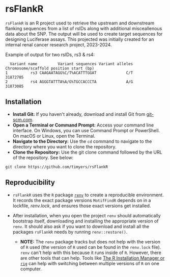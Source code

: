 
# rsFlankR

<!-- badges: start -->
<!-- badges: end -->

`rsFlankR` is an R project used to retrieve the upstream and downstream flanking sequences from a list of rsIDs along with additional misceallenous data about the SNP.  The output will be used to create target sequences for designing Luciferase assays.  This projected was initially created for an internal renal cancer research project, 2023-2024.

Example of output for two rsIDs, rs3 & rs4:

```
  Variant name         Variant sequences Variant alleles Chromosome/scaffold position start (bp)
1          rs3 CAAGAATAGG%C/T%ACATTTGGAT             C/T                                31872705
2          rs4 AGGGTATTTA%A/G%TGCCACCCTA             A/G                                31873085
```
## Installation

- **Install Git:** If you haven't already, download and install Git from [git-scm.com](https://git-scm.com/).
- **Open a Terminal or Command Prompt:** Access your command line interface. On Windows, you can use Command Prompt or PowerShell. On macOS or Linux, open the Terminal.
- **Navigate to the Directory:** Use the `cd` command to navigate to the directory where you want to clone the repository.
- **Clone the Repository:** Use the git clone command followed by the URL of the repository.  See below:

``` 
git clone https://github.com/timyers/rsFlankR
```
## Reproducibility

- `rsFlankR` uses the `R` package [`renv`](https://rstudio.github.io/renv/index.html) to create a reproducible environment.  It records the exact package versions `MotifFindR` depends on in a lockfile, *renv.lock*, and ensures those exact versions get installed.

- After installation, when you open the project `renv` should automatically bootstrap itself, downloading and installing the appropriate version of `renv`.  It should also ask if you want to download and install all the packages `rsFlankR` needs by running `renv::restore()`.

  - **NOTE:** The `renv` package tracks but does not help with the version of `R` used (the version of `R` used can be found in the `renv.lock` file).  `renv` can't help with this because it runs inside of `R`.  However, there are other tools that can help.  Tools like [The R Installation Manager or `rig`](https://github.com/r-lib/rig) can help with switching between multiple versions of `R` on one computer.



